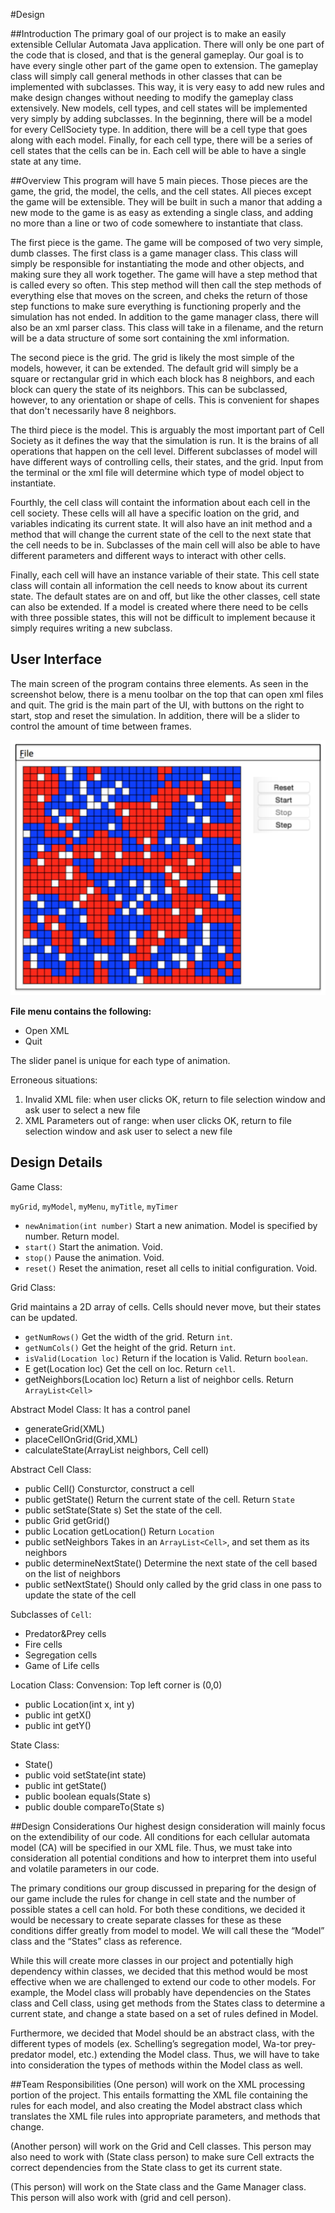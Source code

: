 #Design

##Introduction
The primary goal of our project is to make an easily extensible Cellular Automata Java
application.  There will only be one part of the code that is closed, and that is the
general gameplay.  Our goal is to have every single other part of the game open to
extension.  The gameplay class will simply call general methods in other classes that
can be implemented with subclasses.  This way, it is very easy to add new rules and
make design changes without needing to modify the gameplay class extensively.  New
models, cell types, and cell states will be implemented very simply by adding
subclasses. In the beginning, there will be a model for every CellSociety type.  In
addition, there will be a cell type that goes along with each model. Finally, for each
cell type, there will be a series of cell states that the cells can be in.  Each cell 
will be able to have a single state at any time.

##Overview
This program will have 5 main pieces.  Those pieces are the game, the grid, the model,
the cells, and the cell states.  All pieces except the game will be extensible.  They
will be built in such a manor that adding a new mode to the game is as easy as
extending a single class, and adding no more than a line or two of code somewhere to
instantiate that class.

The first piece is the game.  The game will be composed of two very simple, dumb
classes.  The first class is a game manager class.  This class will simply be
responsible for instantiating the mode and other objects, and making sure they all
work together.  The game will have a step method that is called every so often.
This step method will then call the step methods of everything else that moves
on the screen, and cheks the return of those step functions to make sure everything
is functioning properly and the simulation has not ended.  In addition to the game
manager class, there will also be an xml parser class.  This class will take in a
filename, and the return will be a data structure of some sort containing the xml
information.

The second piece is the grid.  The grid is likely the most simple of the models,
however, it can be extended.  The default grid will simply be a square or
rectangular grid in which each block has 8 neighbors, and each block can query
the state of its neighbors.  This can be subclassed, however, to any orientation
or shape of cells.  This is convenient for shapes that don't necessarily have
8 neighbors.

The third piece is the model.  This is arguably the most important part of
Cell Society as it defines the way that the simulation is run.  It is the
brains of all operations that happen on the cell level.  Different subclasses
of model will have different ways of controlling cells, their states, and the
grid.  Input from the terminal or the xml file will determine which type of
model object to instantiate.

Fourthly, the cell class will containt the information about each cell in the
cell society.  These cells will all have a specific loation on the grid, and
variables indicating its current state.  It will also have an init method and a 
method that will change the current state of the cell to the next state that
the cell needs to be in.  Subclasses of the main cell will also be able to have
different parameters and different ways to interact with other cells.

Finally, each cell will have an instance variable of their state.  This cell
state class will contain all information the cell needs to know about its
current state.  The default states are on and off, but like the other classes,
cell state can also be extended. If a model is created where there need to be
cells with three possible states, this will not be difficult to implement
because it simply requires writing a new subclass.

## User Interface
The main screen of the program contains three elements. As seen in the screenshot below, there is a menu toolbar on the top that can open xml files and quit. The grid is the main part of the UI, with buttons on the right to start, stop and reset the simulation.  In addition, there will be a slider to control the amount of time between frames.

![This is cool, too bad you can't see it](Screenshot.png "Main Screen")

**File menu contains the following:**
* Open XML
* Quit

The slider panel is unique for each type of animation.

Erroneous situations:

1.	Invalid XML file: when user clicks OK, return to file selection window and ask user to select a new file
2.	XML Parameters out of range: when user clicks OK, return to file selection window and ask user to select a new file

## Design Details

Game Class: 

`myGrid`, `myModel`, `myMenu`, `myTitle`, `myTimer`
-	`newAnimation(int number)`
  Start a new animation. Model is specified by number. Return model.
-	`start()`
 	Start the animation. Void.
-	`stop()`
  Pause the animation. Void.
-	`reset()`
  Reset the animation, reset all cells to initial configuration. Void.

Grid Class: 

Grid maintains a 2D array of cells. Cells should never move, but their states can be updated.

- `getNumRows()`
  Get the width of the grid. Return `int`.
- `getNumCols()`
  Get the height of the grid. Return `int`.
- `isValid(Location loc)`
  Return if the location is Valid. Return `boolean`.
- E get(Location loc)
  Get the cell on loc. Return `cell`.
- getNeighbors(Location loc)
  Return a list of neighbor cells. Return `ArrayList<Cell>`

Abstract Model Class: 
It has a control panel
-	generateGrid(XML)
-	placeCellOnGrid(Grid,XML)
-	calculateState(ArrayList<Cell> neighbors, Cell cell)


Abstract Cell Class:
- public Cell()
  Consturctor, construct a cell
- public getState()
  Return the current state of the cell. Return `State`
- public setState(State s)
  Set the state of the cell.
- public Grid<Cell> getGrid()
- public Location getLocation()
  Return `Location`
- public setNeighbors
  Takes in an `ArrayList<Cell>`, and set them as its neighbors
- public determineNextState()
  Determine the next state of the cell based on the list of neighbors
- public setNextState()
  Should only called by the grid class in one pass to update the state of the cell

Subclasses of `Cell`:
- Predator&Prey cells
- Fire cells
- Segregation cells
- Game of Life cells

Location Class:
Convension: Top left corner is (0,0)
- public Location(int x, int y)
- public int getX()
- public int getY()

State Class:
- State()
- public void setState(int state)
- public int getState()
- public boolean equals(State s)
- public double compareTo(State s)

##Design Considerations
Our highest design consideration will mainly focus on the extendibility of our code. All conditions for each cellular automata model (CA) will be specified in our XML file. Thus, we must take into consideration all potential conditions and how to interpret them into useful and volatile parameters in our code. 

The primary conditions our group discussed in preparing for the design of our game include the rules for change in cell state and the number of possible states a cell can hold. For both these conditions, we decided it would be necessary to create separate classes for these as these conditions differ greatly from model to model. We will call these the “Model” class and the “States” class as reference. 

While this will create more classes in our project and potentially high dependency within classes, we decided that this method would be most effective when we are challenged to extend our code to other models. For example, the Model class will probably have dependencies on the States class and Cell class, using get methods from the States class to determine a current state, and change a state based on a set of rules defined in Model.  

Furthermore, we decided that Model should be an abstract class, with the different types of models (ex. Schelling’s segregation model, Wa-tor prey-predator model, etc.) extending the Model class. Thus, we will have to take into consideration the types of methods within the Model class as well.

##Team Responsibilities
(One person) will work on the XML processing portion of the project. This entails formatting the XML file containing the rules for each model, and also creating the Model abstract class which translates the XML file rules into appropriate parameters, and methods that change. 

(Another person) will work on the Grid and Cell classes. This person may also need to work with (State class person) to make sure Cell extracts the correct dependencies from the State class to get its current state.

(This person) will work on the State class and the Game Manager class. This person will also work with (grid and cell person). 
